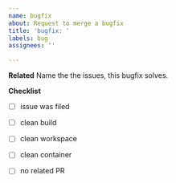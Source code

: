 ```yaml
---
name: bugfix
about: Request to merge a bugfix
title: 'bugfix: '
labels: bug
assignees: ''

---
```


**Related**
Name the the issues, this bugfix solves.

**Checklist**
- [ ] issue was filed
- [ ] clean build
- [ ] clean workspace
- [ ] clean container
- [ ] no related PR

